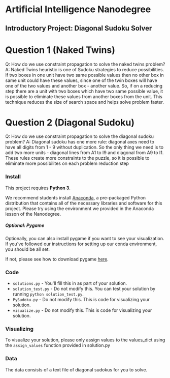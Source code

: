 # Artificial Intelligence Nanodegree
## Introductory Project: Diagonal Sudoku Solver

# Question 1 (Naked Twins)
Q: How do we use constraint propagation to solve the naked twins problem?
A: Naked Twins heuristic is one of Sudoku strategies to reduce possibilities.
If two boxes in one unit have two same possible values then no other box in same unit could have these values,
since one of the twin boxes will have one of the two values and another box - another value.
So, if on a reducing step there are a unit with two boxes which have two same possible value, it is possible to
eliminate these values from another boxes from the unit.
This technique reduces the size of search space and helps solve problem faster.

# Question 2 (Diagonal Sudoku)
Q: How do we use constraint propagation to solve the diagonal sudoku problem?
A: Diagonal sudoku has one more rule: diagonal axes need to have all digits from 1 - 9 without duplication.
So the only thing we need is to add two more units - diagonal lines from A1 to I9 and diagonal from A9 to I1.
These rules create more constraints to the puzzle, so it is possible to eliminate more possibilites on each
problem reduction step

### Install

This project requires **Python 3**.

We recommend students install [Anaconda](https://www.continuum.io/downloads), a pre-packaged Python distribution that contains all of the necessary libraries and software for this project.
Please try using the environment we provided in the Anaconda lesson of the Nanodegree.

##### Optional: Pygame

Optionally, you can also install pygame if you want to see your visualization. If you've followed our instructions for setting up our conda environment, you should be all set.

If not, please see how to download pygame [here](http://www.pygame.org/download.shtml).

### Code

* `solutions.py` - You'll fill this in as part of your solution.
* `solution_test.py` - Do not modify this. You can test your solution by running `python solution_test.py`.
* `PySudoku.py` - Do not modify this. This is code for visualizing your solution.
* `visualize.py` - Do not modify this. This is code for visualizing your solution.

### Visualizing

To visualize your solution, please only assign values to the values_dict using the ```assign_values``` function provided in solution.py

### Data

The data consists of a text file of diagonal sudokus for you to solve.
